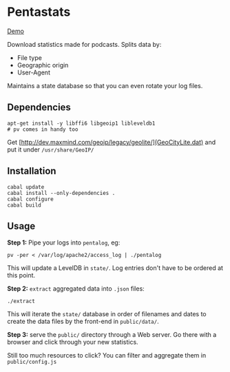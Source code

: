 # Pentastats

[Demo](http://astro.github.io/pentastats/)

Download statistics made for podcasts. Splits data by:

* File type
* Geographic origin
* User-Agent

Maintains a state database so that you can even rotate your log files.


## Dependencies

    apt-get install -y libffi6 libgeoip1 libleveldb1
    # pv comes in handy too

Get [http://dev.maxmind.com/geoip/legacy/geolite/](GeoCityLite.dat)
and put it under `/usr/share/GeoIP/`


## Installation

```
cabal update
cabal install --only-dependencies .
cabal configure
cabal build
```


## Usage

**Step 1:** Pipe your logs into `pentalog`, eg:
```
pv -per < /var/log/apache2/access_log | ./pentalog
```

This will update a LevelDB in `state/`. Log entries don't have to be
ordered at this point.


**Step 2:** `extract` aggregated data into `.json` files:
```
./extract
```

This will iterate the `state/` database in order of filenames and
dates to create the data files by the front-end in `public/data/`.


**Step 3:** serve the `public/` directory through a Web server. Go there
 with a browser and click through your new statistics.

Still too much resources to click? You can filter and aggregate them
in `public/config.js`

